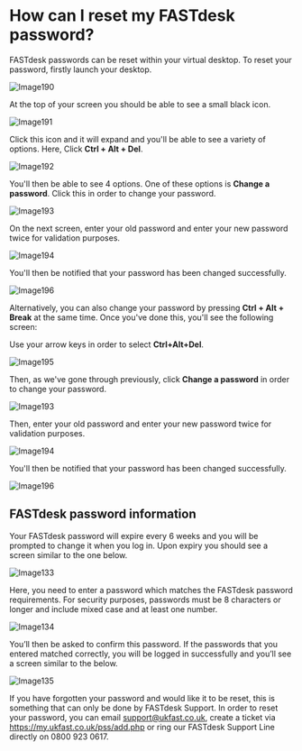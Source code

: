# How can I reset my FASTdesk password?

FASTdesk passwords can be reset within your virtual desktop. To reset your password, firstly launch your desktop.

![Image190](files/Image190.png)

At the top of your screen you should be able to see a small black icon.

![Image191](files/Image191.png)

Click this icon and it will expand and you'll be able to see a variety of options. Here, Click __Ctrl + Alt + Del__.

![Image192](files/Image192.png)

You'll then be able to see 4 options. One of these options is __Change a password__. Click this in order to change your password.

![Image193](files/Image193.png)

On the next screen, enter your old password and enter your new password twice for validation purposes.

![Image194](files/Image194.png)

You'll then be notified that your password has been changed successfully.

![Image196](files/Image196.png)

Alternatively, you can also change your password by pressing __Ctrl + Alt + Break__ at the same time. Once you've done this, you'll see the following screen:

Use your arrow keys in order to select __Ctrl+Alt+Del__.

![Image195](files/Image195.png)
 
Then, as we've gone through previously, click __Change a password__ in order to change your password.

![Image193](files/Image193.png)

Then, enter your old password and enter your new password twice for validation purposes.

![Image194](files/Image194.png)

You'll then be notified that your password has been changed successfully.

![Image196](files/Image196.png)

## FASTdesk password information

Your FASTdesk password will expire every 6 weeks and you will be prompted to change it when you log in. Upon expiry you should see a
screen similar to the one below.

![Image133](files/Image133.png)

Here, you need to enter a password which matches the FASTdesk password requirements. For security purposes, passwords must be 8
characters or longer and include mixed case and at least one number.

![Image134](files/Image134.png)

You’ll then be asked to confirm this password. If the passwords that you entered matched correctly, you will be logged in
successfully and you’ll see a screen similar to the below.

![Image135](files/Image135.png)

If you have forgotten your password and would like it to be reset, this is something that can only be done by FASTdesk Support. In order to reset your password, you can email support@ukfast.co.uk, create a ticket via https://my.ukfast.co.uk/pss/add.php or ring our FASTdesk Support Line directly on 0800 923 0617.
